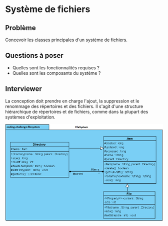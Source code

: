 # Système de fichiers

## Problème

Concevoir les classes principales d'un système de fichiers.

## Questions à poser

- Quelles sont les fonctionnalités requises ?
- Quelles sont les composants du système ?

## Interviewer

La conception doit prendre en charge l'ajout, la suppression et le renommage des répertoires et des fichiers.
Il s'agit d'une structure hiérarchique de répertoires et de fichiers, comme dans la plupart des systèmes d'exploitation.

![file-system-1.png](file-system-1.png)